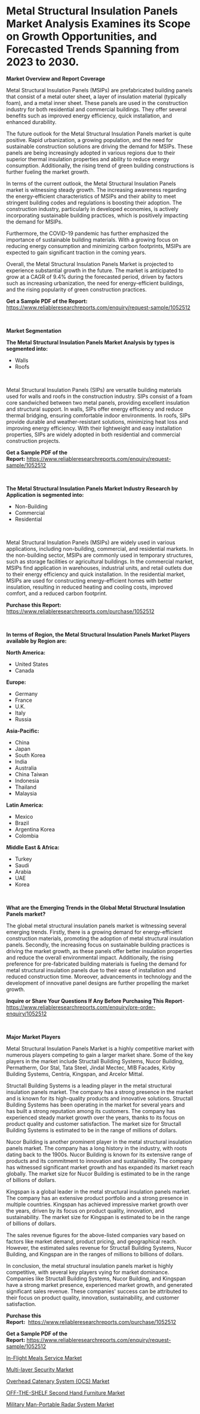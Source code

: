 <p><h1>Metal Structural Insulation Panels Market Analysis Examines its Scope on Growth Opportunities, and Forecasted Trends Spanning from 2023 to 2030.</h1></p><p><strong>Market Overview and Report Coverage</strong></p>
<p><p>Metal Structural Insulation Panels (MSIPs) are prefabricated building panels that consist of a metal outer sheet, a layer of insulation material (typically foam), and a metal inner sheet. These panels are used in the construction industry for both residential and commercial buildings. They offer several benefits such as improved energy efficiency, quick installation, and enhanced durability.</p><p>The future outlook for the Metal Structural Insulation Panels market is quite positive. Rapid urbanization, a growing population, and the need for sustainable construction solutions are driving the demand for MSIPs. These panels are being increasingly adopted in various regions due to their superior thermal insulation properties and ability to reduce energy consumption. Additionally, the rising trend of green building constructions is further fueling the market growth.</p><p>In terms of the current outlook, the Metal Structural Insulation Panels market is witnessing steady growth. The increasing awareness regarding the energy-efficient characteristics of MSIPs and their ability to meet stringent building codes and regulations is boosting their adoption. The construction industry, particularly in developed economies, is actively incorporating sustainable building practices, which is positively impacting the demand for MSIPs.</p><p>Furthermore, the COVID-19 pandemic has further emphasized the importance of sustainable building materials. With a growing focus on reducing energy consumption and minimizing carbon footprints, MSIPs are expected to gain significant traction in the coming years.</p><p>Overall, the Metal Structural Insulation Panels Market is projected to experience substantial growth in the future. The market is anticipated to grow at a CAGR of 9.4% during the forecasted period, driven by factors such as increasing urbanization, the need for energy-efficient buildings, and the rising popularity of green construction practices.</p></p>
<p><strong>Get a Sample PDF of the Report:</strong> <a href="https://www.reliableresearchreports.com/enquiry/request-sample/1052512">https://www.reliableresearchreports.com/enquiry/request-sample/1052512</a></p>
<p>&nbsp;</p>
<p><strong>Market Segmentation</strong></p>
<p><strong>The Metal Structural Insulation Panels Market Analysis by types is segmented into:</strong></p>
<p><ul><li>Walls</li><li>Roofs</li></ul></p>
<p>&nbsp;</p>
<p><p>Metal Structural Insulation Panels (SIPs) are versatile building materials used for walls and roofs in the construction industry. SIPs consist of a foam core sandwiched between two metal panels, providing excellent insulation and structural support. In walls, SIPs offer energy efficiency and reduce thermal bridging, ensuring comfortable indoor environments. In roofs, SIPs provide durable and weather-resistant solutions, minimizing heat loss and improving energy efficiency. With their lightweight and easy installation properties, SIPs are widely adopted in both residential and commercial construction projects.</p></p>
<p><strong>Get a Sample PDF of the Report:</strong>&nbsp;<a href="https://www.reliableresearchreports.com/enquiry/request-sample/1052512">https://www.reliableresearchreports.com/enquiry/request-sample/1052512</a></p>
<p>&nbsp;</p>
<p><strong>The Metal Structural Insulation Panels Market Industry Research by Application is segmented into:</strong></p>
<p><ul><li>Non-Building</li><li>Commercial</li><li>Residential</li></ul></p>
<p>&nbsp;</p>
<p><p>Metal Structural Insulation Panels (MSIPs) are widely used in various applications, including non-building, commercial, and residential markets. In the non-building sector, MSIPs are commonly used in temporary structures, such as storage facilities or agricultural buildings. In the commercial market, MSIPs find application in warehouses, industrial units, and retail outlets due to their energy efficiency and quick installation. In the residential market, MSIPs are used for constructing energy-efficient homes with better insulation, resulting in reduced heating and cooling costs, improved comfort, and a reduced carbon footprint.</p></p>
<p><strong>Purchase this Report:</strong>&nbsp; <a href="https://www.reliableresearchreports.com/purchase/1052512">https://www.reliableresearchreports.com/purchase/1052512</a></p>
<p>&nbsp;</p>
<p><strong>In terms of Region, the Metal Structural Insulation Panels Market Players available by Region are:</strong></p>
<p>
    <p> <strong> North America: </strong>
        <ul>
            <li>United States</li>
            <li>Canada</li>
        </ul>
        </p> 
    <p> <strong> Europe: </strong>
        <ul>
            <li>Germany</li>
            <li>France</li>
            <li>U.K.</li>
            <li>Italy</li>
            <li>Russia</li>
        </ul>
        </p> 
    <p> <strong> Asia-Pacific: </strong>
        <ul>
            <li>China</li>
            <li>Japan</li>
            <li>South Korea</li>
            <li>India</li>
            <li>Australia</li>
            <li>China Taiwan</li>
            <li>Indonesia</li>
            <li>Thailand</li>
            <li>Malaysia</li>
        </ul>
        </p> 
    <p> <strong> Latin America: </strong>
        <ul>
            <li>Mexico</li>
            <li>Brazil</li>
            <li>Argentina Korea</li>
            <li>Colombia</li>
        </ul>
        </p> 
    <p> <strong> Middle East & Africa: </strong>
        <ul>
            <li>Turkey</li>
            <li>Saudi</li>
            <li>Arabia</li>
            <li>UAE</li>
            <li>Korea</li>
        </ul>
    </p>
    </p>
<p>&nbsp;</p>
<p><strong>What are the Emerging Trends in the Global Metal Structural Insulation Panels market?</strong></p>
<p><p>The global metal structural insulation panels market is witnessing several emerging trends. Firstly, there is a growing demand for energy-efficient construction materials, promoting the adoption of metal structural insulation panels. Secondly, the increasing focus on sustainable building practices is driving the market growth, as these panels offer better insulation properties and reduce the overall environmental impact. Additionally, the rising preference for pre-fabricated building materials is fueling the demand for metal structural insulation panels due to their ease of installation and reduced construction time. Moreover, advancements in technology and the development of innovative panel designs are further propelling the market growth.</p></p>
<p><strong>Inquire or Share Your Questions If Any Before Purchasing This Report</strong>- <a href="https://www.reliableresearchreports.com/enquiry/pre-order-enquiry/1052512">https://www.reliableresearchreports.com/enquiry/pre-order-enquiry/1052512</a></p>
<p>&nbsp;</p>
<p><strong>Major Market Players</strong></p>
<p><p>Metal Structural Insulation Panels Market is a highly competitive market with numerous players competing to gain a larger market share. Some of the key players in the market include Structall Building Systems, Nucor Building, Permatherm, Gor Stal, Tata Steel, Jindal Mectec, MIB Facades, Kirby Building Systems, Centria, Kingspan, and Arcelor Mittal.</p><p>Structall Building Systems is a leading player in the metal structural insulation panels market. The company has a strong presence in the market and is known for its high-quality products and innovative solutions. Structall Building Systems has been operating in the market for several years and has built a strong reputation among its customers. The company has experienced steady market growth over the years, thanks to its focus on product quality and customer satisfaction. The market size for Structall Building Systems is estimated to be in the range of millions of dollars.</p><p>Nucor Building is another prominent player in the metal structural insulation panels market. The company has a long history in the industry, with roots dating back to the 1900s. Nucor Building is known for its extensive range of products and its commitment to innovation and sustainability. The company has witnessed significant market growth and has expanded its market reach globally. The market size for Nucor Building is estimated to be in the range of billions of dollars.</p><p>Kingspan is a global leader in the metal structural insulation panels market. The company has an extensive product portfolio and a strong presence in multiple countries. Kingspan has achieved impressive market growth over the years, driven by its focus on product quality, innovation, and sustainability. The market size for Kingspan is estimated to be in the range of billions of dollars.</p><p>The sales revenue figures for the above-listed companies vary based on factors like market demand, product pricing, and geographical reach. However, the estimated sales revenue for Structall Building Systems, Nucor Building, and Kingspan are in the ranges of millions to billions of dollars.</p><p>In conclusion, the metal structural insulation panels market is highly competitive, with several key players vying for market dominance. Companies like Structall Building Systems, Nucor Building, and Kingspan have a strong market presence, experienced market growth, and generated significant sales revenue. These companies' success can be attributed to their focus on product quality, innovation, sustainability, and customer satisfaction.</p></p>
<p><strong>Purchase this Report:</strong>&nbsp;&nbsp;<a href="https://www.reliableresearchreports.com/purchase/1052512">https://www.reliableresearchreports.com/purchase/1052512</a></p>
<p></p>
<p><strong>Get a Sample PDF of the Report:</strong>&nbsp;<a href="https://www.reliableresearchreports.com/enquiry/request-sample/1052512">https://www.reliableresearchreports.com/enquiry/request-sample/1052512</a></p>
<p><p><a href="https://medium.com/@jewelmohr/in-flight-meals-service-market-trends-forecast-and-competitive-analysis-to-2030-15f1b7117742">In-Flight Meals Service Market</a></p><p><a href="https://medium.com/@chiragreportprime3/multi-layer-security-market-the-key-to-successful-business-strategy-forecast-till-2030-aafbc507dc7a">Multi-layer Security Market</a></p><p><a href="https://medium.com/@subhamgillrp23/overhead-catenary-system-ocs-market-share-evolution-and-market-growth-trends-2023-2030-21d9ddab8058">Overhead Catenary System (OCS) Market</a></p><p><a href="https://medium.com/@draft.web.back/off-the-shelf-second-hand-furniture-market-insight-market-trends-growth-forecasted-from-2023-to-2e58c1ebe015">OFF-THE-SHELF Second Hand Furniture Market</a></p><p><a href="https://medium.com/@jhonwin654/analyzing-military-man-portable-radar-system-market-global-industry-perspective-and-forecast-2023-dfb5aff4328c">Military Man-Portable Radar System Market</a></p></p>